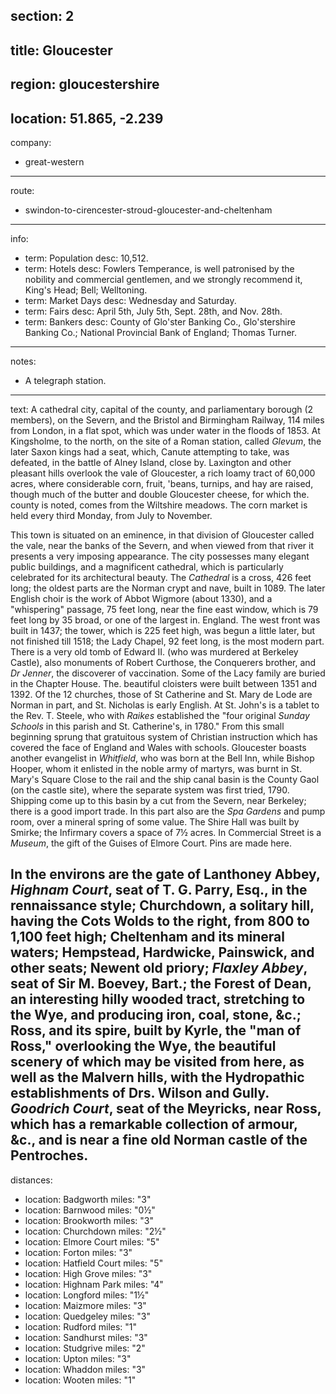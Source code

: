 section: 2
----
title: Gloucester
----
region: gloucestershire
----
location: 51.865, -2.239
----
company:
- great-western
----
route:
- swindon-to-cirencester-stroud-gloucester-and-cheltenham
----
info:
- term: Population
  desc: 10,512.
- term: Hotels
  desc: Fowlers Temperance, is well patronised by the nobility and commercial gentlemen, and we strongly recommend it, King's Head; Bell; Welltoning.
- term: Market Days
  desc: Wednesday and Saturday.
- term: Fairs
  desc: April 5th, July 5th, Sept. 28th, and Nov. 28th.
- term: Bankers
  desc: County of Glo'ster Banking Co., Glo'stershire Banking Co.; National Provincial Bank of England; Thomas Turner.
----
notes:
- A telegraph station.
----
text: A cathedral city, capital of the county, and parliamentary borough (2 members), on the Severn, and the Bristol and Birmingham Railway, 114 miles from London, in a flat spot, which was under water in the floods of 1853. At Kingsholme, to the north, on the site of a Roman station, called *Glevum*, the later Saxon kings had a seat, which, Canute attempting to take, was defeated, in the battle of Alney Island, close by. Laxington and other pleasant hills overlook the vale of Gloucester, a rich loamy tract of 60,000 acres, where considerable corn, fruit, 'beans, turnips, and hay are raised, though much of the butter and double Gloucester cheese, for which the. county is noted, comes from the Wiltshire meadows. The corn market is held every third Monday, from July to November.

This town is situated on an eminence, in that division of Gloucester called the vale, near the banks of the Severn, and when viewed from that river it presents a very imposing appearance. The city possesses many elegant public buildings, and a magnificent cathedral, which is particularly celebrated for its architectural beauty. The *Cathedral* is a cross, 426 feet long; the oldest parts are the Norman crypt and nave, built in 1089. The later English choir is the work of Abbot Wigmore (about 1330), and a "whispering" passage, 75 feet long, near the fine east window, which is 79 feet long by 35 broad, or one of the largest in. England. The west front was built in 1437; the tower, which is 225 feet high, was begun a little later, but not finished till 1518; the Lady Chapel, 92 feet long, is the most modern part. There is a very old tomb of Edward II. (who was murdered at Berkeley Castle), also monuments of Robert Curthose, the Conquerers brother, and *Dr Jenner*, the discoverer of vaccination. Some of the Lacy family are buried in the Chapter House. The. beautiful cloisters were built between 1351 and 1392. Of the 12 churches, those of St Catherine and St. Mary de Lode are Norman in part, and St. Nicholas is early English. At St. John's is a tablet to the Rev. T. Steele, who with *Raikes* established the "four original *Sunday Schools* in this parish and St. Catherine's, in 1780." From this small beginning sprung that gratuitous system of Christian instruction which has covered the face of England and Wales with schools. Gloucester boasts another evangelist in *Whitfield*, who was born at the Bell Inn, while Bishop Hooper, whom it enlisted in the noble army of martyrs, was burnt in St. Mary's Square Close to the rail and the ship canal basin is the County Gaol (on the castle site), where the separate system was first tried, 1790. Shipping come up to this basin by a cut from the Severn, near Berkeley; there is a good import trade. In this part also are the *Spa Gardens* and pump room, over a mineral spring of some value. The Shire Hall was built by Smirke; the Infirmary covers a space of 7½ acres. In Commercial Street is a *Museum*, the gift of the Guises of Elmore Court. Pins are made here.

In the environs are the gate of Lanthoney Abbey, *Highnam Court*, seat of T. G. Parry, Esq., in the rennaissance style; Churchdown, a solitary hill, having the Cots Wolds to the right, from 800 to 1,100 feet high; Cheltenham and its mineral waters; Hempstead, Hardwicke, Painswick, and other seats; Newent old priory; *Flaxley Abbey*, seat of Sir M. Boevey, Bart.; the Forest of Dean, an interesting hilly wooded tract, stretching to the Wye, and producing iron, coal, stone, &c.; Ross, and its spire, built by Kyrle, the "man of Ross," overlooking the Wye, the beautiful scenery of which may be visited from here, as well as the Malvern hills, with the Hydropathic establishments of Drs. Wilson and Gully. *Goodrich Court*, seat of the Meyricks, near Ross, which has a remarkable collection of armour, &c., and is near a fine old Norman castle of the Pentroches.
----
distances:
- location: Badgworth
  miles: "3"
- location: Barnwood
  miles: "0½"
- location: Brookworth
  miles: "3"
- location: Churchdown
  miles: "2½"
- location: Elmore Court
  miles: "5"
- location: Forton
  miles: "3"
- location: Hatfield Court
  miles: "5"
- location: High Grove
  miles: "3"
- location: Highnam Park
  miles: "4"
- location: Longford
  miles: "1½"
- location: Maizmore
  miles: "3"
- location: Quedgeley
  miles: "3"
- location: Rudford
  miles: "1"
- location: Sandhurst
  miles: "3"
- location: Studgrive
  miles: "2"
- location: Upton
  miles: "3"
- location: Whaddon
  miles: "3"
- location: Wooten
  miles: "1"
